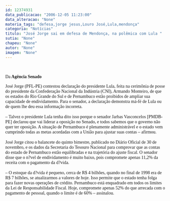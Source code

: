 ```yaml
---
id: 12374931
data_publicacao: "2006-12-05 11:23:00"
data_alteracao: "None"
materia_tags: "defesa,jorge jesus,Louro José,Lula,mendonça"
categoria: "Notícias"
titulo: "José Jorge sai em defesa de Mendonça, na polêmica com Lula "
sutia: "None"
chapeu: "None"
autor: "None"
imagem: "None"
---
```

<p><P>&nbsp;</P></p>
<p><P><FONT face=Verdana>Da<STRONG> Agência Senado</STRONG></FONT></P></p>
<p><P><FONT face=Verdana>José Jorge (PFL-PE) contestou&nbsp;declaração do presidente Lula, feita na cerimônia de posse do presidente da Confederação Nacional da Indústria (CNI), Armando Monteiro, de que os estados do Rio Grande do Sul e de Pernambuco estão proibidos de ampliar sua capacidade de endividamento. Para o senador, a declaração demonstra má-fé de Lula ou de quem lhe deu essa informação incorreta. <BR><BR>– Talvez o presidente Lula tenha dito isso porque o senador Jarbas Vasconcelos [PMDB-PE] declarou que vai liderar a oposição no Senado, e todos sabemos que o governo não quer ter oposição. A situação de Pernambuco é plenamente administrável e o estado vem cumprindo todas as metas acordadas com a União para ajustar suas contas – afirmou. <BR><BR>José Jorge citou o balancete do quinto bimestre, publicado no Diário Oficial de 30 de novembro, e os dados da Secretaria do Tesouro Nacional para comprovar que as contas do estado de Pernambuco estão equilibradas e na trajetória do ajuste fiscal. O senador disse que o n?vel de endividamento é muito baixo, pois compromete apenas 11,2% da receita com o pagamento da d?vida.<BR><BR>– O estoque da d?vida é pequeno, cerca de R$ 4 bilhões, quando no final de 1998 era de R$ 7 bilhões, se atualizarmos a valores de hoje. Isso permite que o estado tenha folga para fazer novas operações de crédito. Pernambuco está enquadrado em todos os limites da Lei de Responsabilidade Fiscal. Hoje, compromete apenas 52% do que arrecada com o pagamento de pessoal, quando o limite é de 60% – assinalou.</FONT></P></p>
<p><P align=left><FONT face=Verdana></FONT>&nbsp;</P> </p>
